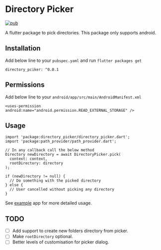 # Directory Picker

[![pub](https://img.shields.io/pub/v/directory_picker.svg)](https://pub.dev/packages/directory_picker)

A flutter package to pick directories. This package only supports android.

## Installation  
  
Add below line to your `pubspec.yaml` and run `flutter packages get`  
```  
directory_pciker: ^0.0.1
```

## Permissions
Add below line to your `android/app/src/main/AndroidManifest.xml`
```
<uses-permission android:name="android.permission.READ_EXTERNAL_STORAGE" />
```

## Usage
```
import 'package:directory_picker/directory_picker.dart';
import 'package:path_provider/path_provider.dart';

// In any callback call the below method 
Directory newDirectory = await DirectoryPicker.pick(
  context: context,
  rootDirectory: directory
);

if (newDirectory != null) {
  // Do something with the picked directory
} else {
  // User cancelled without picking any directory
}
```

See [example](/example) app for more detailed usage.

## TODO
- [ ] Add support to create new folders directory from picker.
- [ ] Make `rootDirectory` optional.
- [ ] Better levels of customisation for picker dialog.